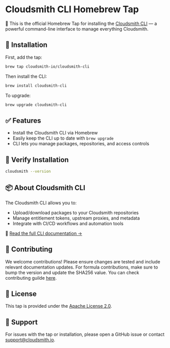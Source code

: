 # Cloudsmith CLI Homebrew Tap

🍺 This is the official Homebrew Tap for installing the [Cloudsmith CLI](https://docs.cloudsmith.com/getting-started/cli) — a powerful command-line interface to manage everything Cloudsmith.

## 🔧 Installation

First, add the tap:

```bash
brew tap cloudsmith-io/cloudsmith-cli
```

Then install the CLI:

```bash
brew install cloudsmith-cli
```

To upgrade:

```bash
brew upgrade cloudsmith-cli
```

## ✅ Features

- Install the Cloudsmith CLI via Homebrew
- Easily keep the CLI up to date with `brew upgrade`
- CLI lets you manage packages, repositories, and access controls

## 🧪 Verify Installation

```bash
cloudsmith --version
```

## 📦 About Cloudsmith CLI

The Cloudsmith CLI allows you to:

- Upload/download packages to your Cloudsmith repositories
- Manage entitlement tokens, upstream proxies, and metadata
- Integrate with CI/CD workflows and automation tools

📘 [Read the full CLI documentation →](https://docs.cloudsmith.com/getting-started/cli)


## 🤝 Contributing

We welcome contributions! Please ensure changes are tested and include relevant documentation updates. For formula contributions, make sure to bump the version and update the SHA256 value. You can check contributing guilde [here](https://github.com/cloudsmith-io/homebrew-cloudsmith-cli/blob/main/CONTRIBUTING.md).

## 🧾 License

This tap is provided under the [Apache License 2.0](https://www.apache.org/licenses/LICENSE-2.0).

## 💬 Support

For issues with the tap or installation, please open a GitHub issue or contact [support@cloudsmith.io](mailto:support@cloudsmith.io).